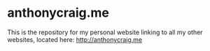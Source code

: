 # anthonycraig.me

This is the repository for my personal website linking to all my other websites, located here: <http://anthonycraig.me>
